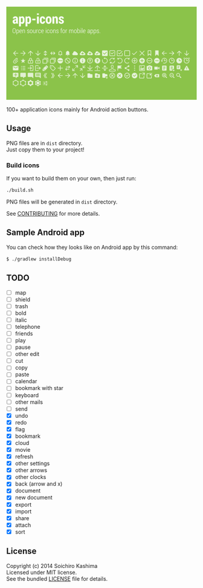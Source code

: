 ![](all.png "app-icons")

100+ application icons mainly for Android action buttons.  

## Usage

PNG files are in `dist` directory.  
Just copy them to your project!

### Build icons

If you want to build them on your own, then just run:

```sh
./build.sh
```

PNG files will be generated in `dist` directory.

See [CONTRIBUTING](CONTRIBUTING.md) for more details.

## Sample Android app

You can check how they looks like on Android app by this command:

```sh
$ ./gradlew installDebug
```

## TODO

- [ ] map
- [ ] shield
- [ ] trash
- [ ] bold
- [ ] italic
- [ ] telephone
- [ ] friends
- [ ] play
- [ ] pause
- [ ] other edit
- [ ] cut
- [ ] copy
- [ ] paste
- [ ] calendar
- [ ] bookmark with star
- [ ] keyboard
- [ ] other mails
- [ ] send
- [x] undo
- [x] redo
- [x] flag
- [x] bookmark
- [x] cloud
- [x] movie
- [x] refresh
- [x] other settings
- [x] other arrows
- [x] other clocks
- [x] back (arrow and x)
- [x] document
- [x] new document
- [x] export
- [x] import
- [x] share
- [x] attach
- [x] sort

## License

Copyright (c) 2014 Soichiro Kashima  
Licensed under MIT license.  
See the bundled [LICENSE](LICENSE) file for details.